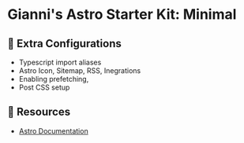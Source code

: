 # Gianni's Astro Starter Kit: Minimal

## 🚀 Extra Configurations

- Typescript import aliases
- Astro Icon, Sitemap, RSS, Inegrations
- Enabling prefetching,
- Post CSS setup

## 👀 Resources

- [Astro Documentation](https://docs.astro.build)
